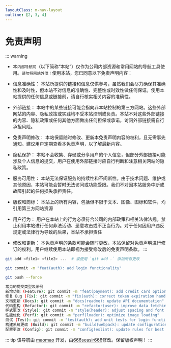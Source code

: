 ```yaml
---
layoutClass: m-nav-layout
outline: [2, 3, 4]
---
```


<!-- <script setup>
import { NAV_DATA } from './data'
// import { FaceBook_DATA } from './data'

</script>
<style src="./index.scss"></style>

<!-- nav页面网页前半不符标题 -->

<!-- # SaleSmartly -->

<!-- <MNavLinks v-for="{title, items} in NAV_DATA" :title="title" :items="items"/> -->

<!-- <br />
<MNavLinks v-for="{title, items} in FaceBook_DATA" :title="title" :items="items"/>

<br /> -->

# 免责声明

::: warning

- 本`内部导航网`（以下简称“本站”）仅作为公司内部资源和常用网站的导航工具使用。`请勿将网站外泄！`使用本站，您已同意以下免责声明内容：

- 信息准确性： 本站所提供的链接和信息仅供参考，虽然我们会尽力确保其准确性和及时性，但本站不对信息的准确性、完整性或时效性做任何保证。使用本站提供的任何信息或链接前，请自行核实相关内容的准确性。

- 外部链接： 本站中的某些链接可能会指向非本站控制的第三方网站。这些外部网站的内容、隐私政策或实践均不受本站控制或负责。本站不对这些外部链接的内容、隐私政策或任何其他方面做出任何担保或承诺，访问外部链接需自行承担风险。

- 免责声明修改： 本站保留随时修改、更新本免责声明内容的权利，且无需事先通知。建议用户定期查看本免责声明，以了解最新内容。

- 隐私保护： 本站不会收集、存储或分享用户的个人信息，但部分外部链接可能涉及个人信息的提交，用户在使用外部链接时应自行判断和注意相关网站的隐私政策。

- 服务可用性： 本站无法保证服务的持续性和不间断性。由于技术问题、维护或其他原因，本站可能会暂时无法访问或功能受限。我们不对因本站服务中断或故障引起的任何损失承担责任。

- 版权和商标： 本站上的所有内容，包括但不限于文本、图像、图标和软件，均引用第三方网站资源

- 用户行为： 用户在本站上的行为必须符合公司的内部政策和相关法律法规。禁止利用本站进行任何非法活动、恶意攻击或不正当行为。对于任何因用户违反规定或法律行为导致的后果，本站不承担责任

- 修改和更新： 本免责声明的条款可能会随时更改，本站保留对免责声明进行修订的权利。用户继续使用本站即视为接受修改后的免责声明条款。
  :::

```bash
git add <file1> <file2> ...  # 或使用 `git add .` 添加所有更改

git commit -m "feat(auth): add login functionality"

git push --force

常见的提交类型及示例
新增功能 (Feature): git commit -m "feat(payment): add credit card option"
修复 Bug (Fix): git commit -m "fix(auth): correct token expiration handling"
文档更新 (Docs): git commit -m "docs(readme): update API documentation"
代码重构 (Refactor): git commit -m "refactor(user): improve data fetching logic"
样式更改 (Style): git commit -m "style(header): adjust spacing and font size"
性能优化 (Perf): git commit -m "perf(loader): optimize image loading"
测试 (Test): git commit -m "test(auth): add unit tests for login functionality"
构建系统更改 (Build): git commit -m "build(webpack): update configuration"
配置更改 (Config): git commit -m "config(eslint): update rules for best practices"
```

::: tip
该导航由 [maomao](https://github.com/maomao1996) 开发，由[666seasir666](https://github.com/)修改。保留版权声明！
:::
